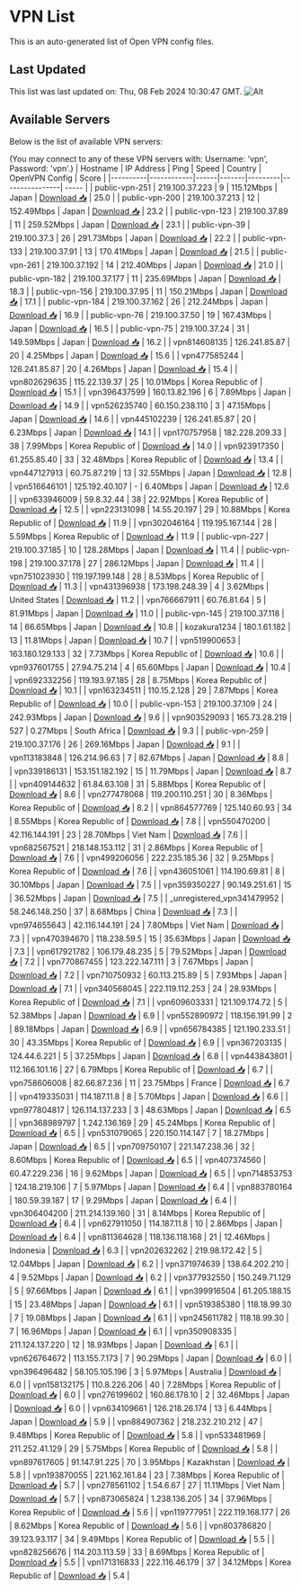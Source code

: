 # VPN List

This is an auto-generated list of Open VPN config files.

## Last Updated

This list was last updated on: Thu, 08 Feb 2024 10:30:47 GMT.
![Alt](https://repobeats.axiom.co/api/embed/186b98318ef1479477931607c1ad7d823f12451f.svg "Repobeats analytics image")

## Available Servers

Below is the list of available VPN servers:

(You may connect to any of these VPN servers with: Username: 'vpn', Password: 'vpn'.)
| Hostname | IP Address | Ping | Speed | Country | OpenVPN Config | Score |
|----------|------------|------|-------|---------|----------------| ----- |
| public-vpn-251 | 219.100.37.223 | 9 | 115.12Mbps | Japan | [Download 📥](./configs/server_0_JP.ovpn) | 25.0 |
| public-vpn-200 | 219.100.37.213 | 12 | 152.49Mbps | Japan | [Download 📥](./configs/server_1_JP.ovpn) | 23.2 |
| public-vpn-123 | 219.100.37.89 | 11 | 259.52Mbps | Japan | [Download 📥](./configs/server_2_JP.ovpn) | 23.1 |
| public-vpn-39 | 219.100.37.3 | 26 | 291.73Mbps | Japan | [Download 📥](./configs/server_3_JP.ovpn) | 22.2 |
| public-vpn-133 | 219.100.37.91 | 13 | 170.41Mbps | Japan | [Download 📥](./configs/server_4_JP.ovpn) | 21.5 |
| public-vpn-261 | 219.100.37.192 | 14 | 212.40Mbps | Japan | [Download 📥](./configs/server_5_JP.ovpn) | 21.0 |
| public-vpn-182 | 219.100.37.177 | 11 | 235.69Mbps | Japan | [Download 📥](./configs/server_6_JP.ovpn) | 18.3 |
| public-vpn-156 | 219.100.37.95 | 11 | 150.21Mbps | Japan | [Download 📥](./configs/server_7_JP.ovpn) | 17.1 |
| public-vpn-184 | 219.100.37.162 | 26 | 212.24Mbps | Japan | [Download 📥](./configs/server_8_JP.ovpn) | 16.9 |
| public-vpn-76 | 219.100.37.50 | 19 | 167.43Mbps | Japan | [Download 📥](./configs/server_9_JP.ovpn) | 16.5 |
| public-vpn-75 | 219.100.37.24 | 31 | 149.59Mbps | Japan | [Download 📥](./configs/server_10_JP.ovpn) | 16.2 |
| vpn814608135 | 126.241.85.87 | 20 | 4.25Mbps | Japan | [Download 📥](./configs/server_11_JP.ovpn) | 15.6 |
| vpn477585244 | 126.241.85.87 | 20 | 4.26Mbps | Japan | [Download 📥](./configs/server_12_JP.ovpn) | 15.4 |
| vpn802629635 | 115.22.139.37 | 25 | 10.01Mbps | Korea Republic of | [Download 📥](./configs/server_13_KR.ovpn) | 15.1 |
| vpn396437599 | 160.13.82.196 | 6 | 7.89Mbps | Japan | [Download 📥](./configs/server_14_JP.ovpn) | 14.9 |
| vpn526235740 | 60.150.238.110 | 3 | 47.15Mbps | Japan | [Download 📥](./configs/server_15_JP.ovpn) | 14.6 |
| vpn445102239 | 126.241.85.87 | 20 | 6.23Mbps | Japan | [Download 📥](./configs/server_16_JP.ovpn) | 14.1 |
| vpn170757958 | 182.228.209.33 | 38 | 7.99Mbps | Korea Republic of | [Download 📥](./configs/server_17_KR.ovpn) | 14.0 |
| vpn923917350 | 61.255.85.40 | 33 | 32.48Mbps | Korea Republic of | [Download 📥](./configs/server_18_KR.ovpn) | 13.4 |
| vpn447127913 | 60.75.87.219 | 13 | 32.55Mbps | Japan | [Download 📥](./configs/server_19_JP.ovpn) | 12.8 |
| vpn516646101 | 125.192.40.107 | - | 6.40Mbps | Japan | [Download 📥](./configs/server_20_JP.ovpn) | 12.6 |
| vpn633946009 | 59.8.32.44 | 38 | 22.92Mbps | Korea Republic of | [Download 📥](./configs/server_21_KR.ovpn) | 12.5 |
| vpn223131098 | 14.55.20.197 | 29 | 10.88Mbps | Korea Republic of | [Download 📥](./configs/server_22_KR.ovpn) | 11.9 |
| vpn302046164 | 119.195.167.144 | 28 | 5.59Mbps | Korea Republic of | [Download 📥](./configs/server_23_KR.ovpn) | 11.9 |
| public-vpn-227 | 219.100.37.185 | 10 | 128.28Mbps | Japan | [Download 📥](./configs/server_24_JP.ovpn) | 11.4 |
| public-vpn-198 | 219.100.37.178 | 27 | 286.12Mbps | Japan | [Download 📥](./configs/server_25_JP.ovpn) | 11.4 |
| vpn751023930 | 119.197.199.148 | 28 | 8.53Mbps | Korea Republic of | [Download 📥](./configs/server_26_KR.ovpn) | 11.3 |
| vpn431396938 | 173.198.248.39 | 4 | 3.62Mbps | United States | [Download 📥](./configs/server_27_US.ovpn) | 11.2 |
| vpn766667911 | 60.76.81.64 | 5 | 81.91Mbps | Japan | [Download 📥](./configs/server_28_JP.ovpn) | 11.0 |
| public-vpn-145 | 219.100.37.118 | 14 | 66.65Mbps | Japan | [Download 📥](./configs/server_29_JP.ovpn) | 10.8 |
| kozakura1234 | 180.1.61.182 | 13 | 11.81Mbps | Japan | [Download 📥](./configs/server_30_JP.ovpn) | 10.7 |
| vpn519900653 | 163.180.129.133 | 32 | 7.73Mbps | Korea Republic of | [Download 📥](./configs/server_31_KR.ovpn) | 10.6 |
| vpn937601755 | 27.94.75.214 | 4 | 65.60Mbps | Japan | [Download 📥](./configs/server_32_JP.ovpn) | 10.4 |
| vpn692332256 | 119.193.97.185 | 28 | 8.75Mbps | Korea Republic of | [Download 📥](./configs/server_33_KR.ovpn) | 10.1 |
| vpn163234511 | 110.15.2.128 | 29 | 7.87Mbps | Korea Republic of | [Download 📥](./configs/server_34_KR.ovpn) | 10.0 |
| public-vpn-153 | 219.100.37.109 | 24 | 242.93Mbps | Japan | [Download 📥](./configs/server_35_JP.ovpn) | 9.6 |
| vpn903529093 | 165.73.28.219 | 527 | 0.27Mbps | South Africa | [Download 📥](./configs/server_36_ZA.ovpn) | 9.3 |
| public-vpn-259 | 219.100.37.176 | 26 | 269.16Mbps | Japan | [Download 📥](./configs/server_37_JP.ovpn) | 9.1 |
| vpn113183848 | 126.214.96.63 | 7 | 82.67Mbps | Japan | [Download 📥](./configs/server_38_JP.ovpn) | 8.8 |
| vpn339186131 | 153.151.182.192 | 15 | 11.79Mbps | Japan | [Download 📥](./configs/server_39_JP.ovpn) | 8.7 |
| vpn409144632 | 61.84.63.108 | 31 | 5.88Mbps | Korea Republic of | [Download 📥](./configs/server_40_KR.ovpn) | 8.6 |
| vpn277478068 | 119.200.110.251 | 30 | 8.36Mbps | Korea Republic of | [Download 📥](./configs/server_41_KR.ovpn) | 8.2 |
| vpn864577769 | 125.140.60.93 | 34 | 8.55Mbps | Korea Republic of | [Download 📥](./configs/server_42_KR.ovpn) | 7.8 |
| vpn550470200 | 42.116.144.191 | 23 | 28.70Mbps | Viet Nam | [Download 📥](./configs/server_43_VN.ovpn) | 7.6 |
| vpn682567521 | 218.148.153.112 | 31 | 2.86Mbps | Korea Republic of | [Download 📥](./configs/server_44_KR.ovpn) | 7.6 |
| vpn499206056 | 222.235.185.36 | 32 | 9.25Mbps | Korea Republic of | [Download 📥](./configs/server_45_KR.ovpn) | 7.6 |
| vpn436051061 | 114.190.69.81 | 8 | 30.10Mbps | Japan | [Download 📥](./configs/server_46_JP.ovpn) | 7.5 |
| vpn359350227 | 90.149.251.61 | 15 | 36.52Mbps | Japan | [Download 📥](./configs/server_47_JP.ovpn) | 7.5 |
| _unregistered_vpn341479952 | 58.246.148.250 | 37 | 8.68Mbps | China | [Download 📥](./configs/server_48_CN.ovpn) | 7.3 |
| vpn974655643 | 42.116.144.191 | 24 | 7.80Mbps | Viet Nam | [Download 📥](./configs/server_49_VN.ovpn) | 7.3 |
| vpn470394670 | 118.238.59.5 | 15 | 35.63Mbps | Japan | [Download 📥](./configs/server_50_JP.ovpn) | 7.3 |
| vpn617921782 | 106.179.48.235 | 5 | 79.52Mbps | Japan | [Download 📥](./configs/server_51_JP.ovpn) | 7.2 |
| vpn770867455 | 123.222.147.111 | 3 | 7.67Mbps | Japan | [Download 📥](./configs/server_52_JP.ovpn) | 7.2 |
| vpn710750932 | 60.113.215.89 | 5 | 7.93Mbps | Japan | [Download 📥](./configs/server_53_JP.ovpn) | 7.1 |
| vpn340568045 | 222.119.112.253 | 24 | 28.93Mbps | Korea Republic of | [Download 📥](./configs/server_54_KR.ovpn) | 7.1 |
| vpn609603331 | 121.109.174.72 | 5 | 52.38Mbps | Japan | [Download 📥](./configs/server_55_JP.ovpn) | 6.9 |
| vpn552890972 | 118.156.191.99 | 2 | 89.18Mbps | Japan | [Download 📥](./configs/server_56_JP.ovpn) | 6.9 |
| vpn656784385 | 121.190.233.51 | 30 | 43.35Mbps | Korea Republic of | [Download 📥](./configs/server_57_KR.ovpn) | 6.9 |
| vpn367203135 | 124.44.6.221 | 5 | 37.25Mbps | Japan | [Download 📥](./configs/server_58_JP.ovpn) | 6.8 |
| vpn443843801 | 112.166.101.16 | 27 | 6.79Mbps | Korea Republic of | [Download 📥](./configs/server_59_KR.ovpn) | 6.7 |
| vpn758606008 | 82.66.87.236 | 11 | 23.75Mbps | France | [Download 📥](./configs/server_60_FR.ovpn) | 6.7 |
| vpn419335031 | 114.187.11.8 | 8 | 5.70Mbps | Japan | [Download 📥](./configs/server_61_JP.ovpn) | 6.6 |
| vpn977804817 | 126.114.137.233 | 3 | 48.63Mbps | Japan | [Download 📥](./configs/server_62_JP.ovpn) | 6.5 |
| vpn368989797 | 1.242.136.169 | 29 | 45.24Mbps | Korea Republic of | [Download 📥](./configs/server_63_KR.ovpn) | 6.5 |
| vpn531079065 | 220.150.114.147 | 7 | 18.27Mbps | Japan | [Download 📥](./configs/server_64_JP.ovpn) | 6.5 |
| vpn709750107 | 221.147.238.36 | 32 | 8.60Mbps | Korea Republic of | [Download 📥](./configs/server_65_KR.ovpn) | 6.5 |
| vpn407374560 | 60.47.229.236 | 16 | 9.62Mbps | Japan | [Download 📥](./configs/server_66_JP.ovpn) | 6.5 |
| vpn714853753 | 124.18.219.106 | 7 | 5.97Mbps | Japan | [Download 📥](./configs/server_67_JP.ovpn) | 6.4 |
| vpn883780164 | 180.59.39.187 | 17 | 9.29Mbps | Japan | [Download 📥](./configs/server_68_JP.ovpn) | 6.4 |
| vpn306404200 | 211.214.139.160 | 31 | 8.14Mbps | Korea Republic of | [Download 📥](./configs/server_69_KR.ovpn) | 6.4 |
| vpn627911050 | 114.187.11.8 | 10 | 2.86Mbps | Japan | [Download 📥](./configs/server_70_JP.ovpn) | 6.4 |
| vpn811364628 | 118.136.118.168 | 21 | 12.46Mbps | Indonesia | [Download 📥](./configs/server_71_ID.ovpn) | 6.3 |
| vpn202632262 | 219.98.172.42 | 5 | 12.04Mbps | Japan | [Download 📥](./configs/server_72_JP.ovpn) | 6.2 |
| vpn371974639 | 138.64.202.210 | 4 | 9.52Mbps | Japan | [Download 📥](./configs/server_73_JP.ovpn) | 6.2 |
| vpn377932550 | 150.249.71.129 | 5 | 97.66Mbps | Japan | [Download 📥](./configs/server_74_JP.ovpn) | 6.1 |
| vpn399916504 | 61.205.188.15 | 15 | 23.48Mbps | Japan | [Download 📥](./configs/server_75_JP.ovpn) | 6.1 |
| vpn519385380 | 118.18.99.30 | 7 | 19.08Mbps | Japan | [Download 📥](./configs/server_76_JP.ovpn) | 6.1 |
| vpn245611782 | 118.18.99.30 | 7 | 16.96Mbps | Japan | [Download 📥](./configs/server_77_JP.ovpn) | 6.1 |
| vpn350908335 | 211.124.137.220 | 12 | 18.93Mbps | Japan | [Download 📥](./configs/server_78_JP.ovpn) | 6.1 |
| vpn626764672 | 113.155.7.173 | 7 | 90.29Mbps | Japan | [Download 📥](./configs/server_79_JP.ovpn) | 6.0 |
| vpn396496482 | 58.105.105.196 | 3 | 5.97Mbps | Australia | [Download 📥](./configs/server_80_AU.ovpn) | 6.0 |
| vpn158132175 | 110.8.226.206 | 40 | 7.28Mbps | Korea Republic of | [Download 📥](./configs/server_81_KR.ovpn) | 6.0 |
| vpn276199602 | 160.86.178.10 | 2 | 32.46Mbps | Japan | [Download 📥](./configs/server_82_JP.ovpn) | 6.0 |
| vpn634109661 | 126.218.26.174 | 13 | 6.44Mbps | Japan | [Download 📥](./configs/server_83_JP.ovpn) | 5.9 |
| vpn884907362 | 218.232.210.212 | 47 | 9.48Mbps | Korea Republic of | [Download 📥](./configs/server_84_KR.ovpn) | 5.8 |
| vpn533481969 | 211.252.41.129 | 29 | 5.75Mbps | Korea Republic of | [Download 📥](./configs/server_85_KR.ovpn) | 5.8 |
| vpn897617605 | 91.147.91.225 | 70 | 3.95Mbps | Kazakhstan | [Download 📥](./configs/server_86_KZ.ovpn) | 5.8 |
| vpn193870055 | 221.162.161.84 | 23 | 7.38Mbps | Korea Republic of | [Download 📥](./configs/server_87_KR.ovpn) | 5.7 |
| vpn278561102 | 1.54.6.67 | 27 | 11.11Mbps | Viet Nam | [Download 📥](./configs/server_88_VN.ovpn) | 5.7 |
| vpn873065824 | 1.238.136.205 | 34 | 37.96Mbps | Korea Republic of | [Download 📥](./configs/server_89_KR.ovpn) | 5.6 |
| vpn119777951 | 222.119.168.177 | 26 | 8.62Mbps | Korea Republic of | [Download 📥](./configs/server_90_KR.ovpn) | 5.6 |
| vpn803786820 | 39.123.93.117 | 34 | 9.49Mbps | Korea Republic of | [Download 📥](./configs/server_91_KR.ovpn) | 5.5 |
| vpn828256676 | 114.203.113.59 | 33 | 8.69Mbps | Korea Republic of | [Download 📥](./configs/server_92_KR.ovpn) | 5.5 |
| vpn171316833 | 222.116.46.179 | 37 | 34.12Mbps | Korea Republic of | [Download 📥](./configs/server_93_KR.ovpn) | 5.4 |
